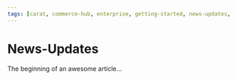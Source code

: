 ```yaml
---
tags: [carat, commerce-hub, enterprise, getting-started, news-updates, alerts, release-notes]
---
```



# News-Updates

The beginning of an awesome article...
